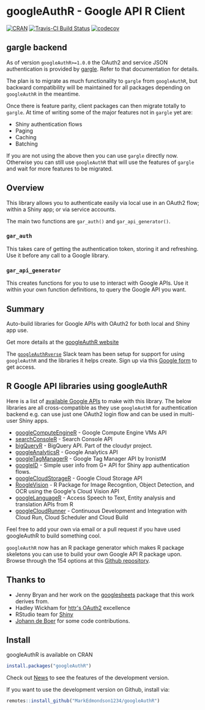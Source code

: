 # googleAuthR - Google API R Client

[![CRAN](http://www.r-pkg.org/badges/version/googleAuthR)](https://cran.r-project.org/package=googleAuthR)
[![Travis-CI Build Status](https://travis-ci.org/MarkEdmondson1234/googleAuthR.svg?branch=master)](https://travis-ci.org/MarkEdmondson1234/googleAuthR)
[![codecov](https://codecov.io/gh/MarkEdmondson1234/googleAuthR/branch/master/graph/badge.svg)](https://app.codecov.io/gh/MarkEdmondson1234/googleAuthR)

## gargle backend

As of version `googleAuthR>=1.0.0` the OAuth2 and service JSON authentication is provided by [gargle](https://gargle.r-lib.org/index.html).  Refer to that documentation for details.

The plan is to migrate as much functionality to `gargle` from `googleAuthR`, but backward compatibility will be maintained for all packages depending on `googleAuthR` in the meantime. 

Once there is feature parity, client packages can then migrate totally to `gargle`.  At time of writing some of the major features not in `gargle` yet are:

* Shiny authentication flows
* Paging
* Caching
* Batching

If you are not using the above then you can use `gargle` directly now.  Otherwise you can still use `googleAuthR` that will use the features of `gargle` and wait for more features to be migrated.

## Overview

This library allows you to authenticate easily via local use in an OAuth2 flow; within a Shiny app; or via service accounts. 

The main two functions are `gar_auth()` and `gar_api_generator()`.

### `gar_auth`

This takes care of getting the authentication token, storing it and refreshing. 
Use it before any call to a Google library.

### `gar_api_generator`

This creates functions for you to use to interact with Google APIs.
Use it within your own function definitions, to query the Google API you want.

## Summary

Auto-build libraries for Google APIs with OAuth2 for both local and Shiny app use.

Get more details at the [googleAuthR website](https://code.markedmondson.me/googleAuthR/)

The [`googleAuthRverse`](https://googleauthrverse.slack.com) Slack team has been setup for support for using `googleAuthR` and the libraries it helps create.  Sign up via this [Google form](https://goo.gl/forms/d541yrJoDFMrrSJp1) to get access. 

## R Google API libraries using googleAuthR

Here is a list of [available Google APIs](https://developers.google.com/apis-explorer/#p/) to make with this library.
The below libraries are all cross-compatible as they use `googleAuthR` for authentication backend e.g. can use just one OAuth2 login flow and can be used in multi-user Shiny apps. 

* [googleComputeEngineR](https://cloudyr.github.io/googleComputeEngineR/) - Google Compute Engine VMs API
* [searchConsoleR](https://code.markedmondson.me/searchConsoleR/) - Search Console API
* [bigQueryR](https://code.markedmondson.me/bigQueryR/) - BigQuery API. Part of the cloudyr project.
* [googleAnalyticsR](https://code.markedmondson.me/googleAnalyticsR/) - Google Analytics API
* [googleTagManagerR](https://github.com/IronistM/googleTagManageR) - Google Tag Manager API by IronistM
* [googleID](https://github.com/MarkEdmondson1234/googleID) - Simple user info from G+ API for Shiny app authentication flows.
* [googleCloudStorageR](https://code.markedmondson.me/googleCloudStorageR/) - Google Cloud Storage API
* [RoogleVision](https://github.com/cloudyr/googleCloudVisionR) - R Package for Image Recogntion, Object Detection, and OCR using the Google's Cloud Vision API
* [googleLanguageR](https://github.com/ropensci/googleLanguageR) - Access Speech to Text, Entity analysis and translation APIs from R
* [googleCloudRunner](https://code.markedmondson.me/googleCloudRunner/) - Continuous Development and Integration with Cloud Run, Cloud Scheduler and Cloud Build

Feel free to add your own via email or a pull request if you have used googleAuthR to build something cool. 

`googleAuthR` now has an R package generator which makes R package skeletons you can use to build your own Google API R package upon.  Browse through the 154 options at this [Github repository](https://github.com/MarkEdmondson1234/autoGoogleAPI).

## Thanks to

* Jenny Bryan and her work on the [googlesheets](https://github.com/jennybc/googlesheets) package that this work derives from.
* Hadley Wickham for [httr's OAuth2](https://github.com/r-lib/httr) excellence
* RStudio team for [Shiny](https://shiny.rstudio.com/)
* [Johann de Boer](https://github.com/jdeboer) for some code contributions.

## Install

googleAuthR is available on CRAN

```r
install.packages("googleAuthR")
```

Check out [News](NEWS.md) to see the features of the development version.

If you want to use the development version on Github, install via:

```r
remotes::install_github("MarkEdmondson1234/googleAuthR")
```

